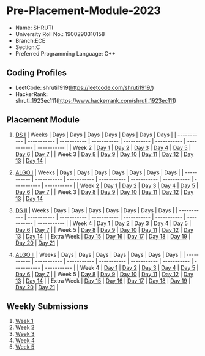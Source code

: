 # Pre-Placement-Module-2023

- Name: SHRUTI
- University Roll No.: 1900290310158
- Branch:ECE
- Section:C
- Preferred Programming Language: C++

## Coding Profiles
- LeetCode: shruti1919(https://leetcode.com/shruti1919/)
- HackerRank: shruti_1923ec111(https://www.hackerrank.com/shruti_1923ec111)

## Placement Module
1. [DS I](https://github.com/Shrutimishraa/Pre-Placement-Module-2023/tree/main/DS%20I)
    | Weeks | Days | Days | Days | Days | Days | Days | Days |
    | ----------- | ----------- | ----------- | ----------- | ----------- | ----------- | ----------- | ----------- | 
    | Week 2 | [Day 1](https://github.com/Shrutimishraa/Pre-Placement-Module-2023/tree/main/DS%20I/Day%201) | [Day 2](https://github.com/Shrutimishraa/Pre-Placement-Module-2023/tree/main/DS%20I/Day%202) | [Day 3](https://github.com/Shrutimishraa/Pre-Placement-Module-2023/tree/main/DS%20I/Day%203) | [Day 4](https://github.com/Shrutimishraa/Pre-Placement-Module-2023/tree/main/DS%20I/Day%204) | [Day 5](https://github.com/Shrutimishraa/Pre-Placement-Module-2023/tree/main/DS%20I/Day%205) | [Day 6](https://github.com/Shrutimishraa/Pre-Placement-Module-2023/tree/main/DS%20I/Day%206) | [Day 7](https://github.com/Shrutimishraa/Pre-Placement-Module-2023/tree/main/DS%20I/Day%207) |
    | Week 3 | [Day 8](https://github.com/Shrutimishraa/Pre-Placement-Module-2023/tree/main/DS%20I/Day%208) | [Day 9](https://github.com/Shrutimishraa/Pre-Placement-Module-2023/tree/main/DS%20I/Day%209) | [Day 10](https://github.com/Shrutimishraa/Pre-Placement-Module-2023/tree/main/DS%20I/Day%2010) | [Day 11](https://github.com/Shrutimishraa/Pre-Placement-Module-2023/tree/main/DS%20I/Day%2011) | [Day 12](https://github.com/Shrutimishraa/Pre-Placement-Module-2023/tree/main/DS%20I/Day%2012) | [Day 13](https://github.com/Shrutimishraa/Pre-Placement-Module-2023/tree/main/DS%20I/Day%2013) | [Day 14](https://github.com/Shrutimishraa/Pre-Placement-Module-2023/tree/main/DS%20I/Day%2014) |
    
2. [ALGO I](https://github.com/Shrutimishraa/Pre-Placement-Module-2023/tree/main/ALGO%20I)
    | Weeks | Days | Days | Days | Days | Days | Days | Days |
    | ----------- | ----------- | ----------- | ----------- | ----------- | ----------- | ----------- | ----------- |
    | Week 2 | [Day 1](https://github.com/Shrutimishraa/Pre-Placement-Module-2023/tree/main/ALGO%20I/Day%201) | [Day 2](https://github.com/Shrutimishraa/Pre-Placement-Module-2023/tree/main/ALGO%20I/Day%202) | [Day 3](https://github.com/Shrutimishraa/Pre-Placement-Module-2023/tree/main/ALGO%20I/Day%203) | [Day 4](https://github.com/Shrutimishraa/Pre-Placement-Module-2023/tree/main/ALGO%20I/Day%204) | [Day 5](https://github.com/Shrutimishraa/Pre-Placement-Module-2023/tree/main/ALGO%20I/Day%205) | [Day 6](https://github.com/Shrutimishraa/Pre-Placement-Module-2023/tree/main/ALGO%20I/Day%206) | [Day 7](https://github.com/Shrutimishraa/Pre-Placement-Module-2023/tree/main/ALGO%20I/Day%207) |
    | Week 3 | [Day 8](https://github.com/Shrutimishraa/Pre-Placement-Module-2023/tree/main/ALGO%20I/Day%208) | [Day 9](https://github.com/Shrutimishraa/Pre-Placement-Module-2023/tree/main/ALGO%20I/Day%209) | [Day 10](https://github.com/Shrutimishraa/Pre-Placement-Module-2023/tree/main/ALGO%20I/Day%2010) | [Day 11](https://github.com/Shrutimishraa/Pre-Placement-Module-2023/tree/main/ALGO%20I/Day%2011) | [Day 12](https://github.com/Shrutimishraa/Pre-Placement-Module-2023/tree/main/ALGO%20I/Day%2012) | [Day 13](https://github.com/Shrutimishraa/Pre-Placement-Module-2023/tree/main/ALGO%20I/Day%2013) | [Day 14](https://github.com/Shrutimishraa/Pre-Placement-Module-2023/tree/main/ALGO%20I/Day%2014)  
    
3. [DS II](https://github.com/Shrutimishraa/Pre-Placement-Module-2023/tree/main/DS%20II)
    | Weeks | Days | Days | Days | Days | Days | Days | Days |
    | ----------- | ----------- | ----------- | ----------- | ----------- | ----------- | ----------- | ----------- |
    | Week 4 | [Day 1](https://github.com/Shrutimishraa/Pre-Placement-Module-2023/tree/main/DS%20II/Day%201) | [Day 2](https://github.com/Shrutimishraa/Pre-Placement-Module-2023/tree/main/DS%20II/Day%202) | [Day 3](https://github.com/Shrutimishraa/Pre-Placement-Module-2023/tree/main/DS%20II/Day%203) | [Day 4](https://github.com/Shrutimishraa/Pre-Placement-Module-2023/tree/main/DS%20II/Day%204) | [Day 5](https://github.com/Shrutimishraa/Pre-Placement-Module-2023/tree/main/DS%20II/Day%205) | [Day 6](https://github.com/Shrutimishraa/Pre-Placement-Module-2023/tree/main/DS%20II/Day%206) | [Day 7](https://github.com/Shrutimishraa/Pre-Placement-Module-2023/tree/main/DS%20II/Day%207) | 
    | Week 5 | [Day 8](https://github.com/Shrutimishraa/Pre-Placement-Module-2023/tree/main/DS%20II/Day%208) | [Day 9](https://github.com/Shrutimishraa/Pre-Placement-Module-2023/tree/main/DS%20II/Day%209) | [Day 10](https://github.com/Shrutimishraa/Pre-Placement-Module-2023/tree/main/DS%20II/Day%2010) | [Day 11](https://github.com/Shrutimishraa/Pre-Placement-Module-2023/tree/main/DS%20II/Day%2011) | [Day 12](https://github.com/Shrutimishraa/Pre-Placement-Module-2023/tree/main/DS%20II/Day%2012) | [Day 13](https://github.com/Shrutimishraa/Pre-Placement-Module-2023/tree/main/DS%20II/Day%2013) | [Day 14](https://github.com/Shrutimishraa/Pre-Placement-Module-2023/tree/main/DS%20II/Day%2014) |
    | Extra Week | [Day 15](https://github.com/Shrutimishraa/Pre-Placement-Module-2023/tree/main/DS%20II/Day%2015) | [Day 16](https://github.com/Shrutimishraa/Pre-Placement-Module-2023/tree/main/DS%20II/Day%2016) | [Day 17](https://github.com/Shrutimishraa/Pre-Placement-Module-2023/tree/main/DS%20II/Day%2017) | [Day 18](https://github.com/Shrutimishraa/Pre-Placement-Module-2023/tree/main/DS%20II/Day%2018) | [Day 19](https://github.com/Shrutimishraa/Pre-Placement-Module-2023/tree/main/DS%20II/Day%2019) | [Day 20](https://github.com/Shrutimishraa/Pre-Placement-Module-2023/tree/main/DS%20II/Day%2020) | [Day 21](https://github.com/Shrutimishraa/Pre-Placement-Module-2023/tree/main/DS%20II/Day%2021) |
    
4. [ALGO II](https://github.com/Shrutimishraa/Pre-Placement-Module-2023/tree/main/ALGO%20II)
    | Weeks | Days | Days | Days | Days | Days | Days | Days |
    | ----------- | ----------- | ----------- | ----------- | ----------- | ----------- | ----------- | ----------- |
    | Week 4 | [Day 1](https://github.com/Shrutimishraa/Pre-Placement-Module-2023/tree/main/ALGO%20II/Day%201) | [Day 2](https://github.com/Shrutimishraa/Pre-Placement-Module-2023/tree/main/ALGO%20II/Day%202) | [Day 3](https://github.com/Shrutimishraa/Pre-Placement-Module-2023/tree/main/ALGO%20II/Day%203) | [Day 4](https://github.com/Shrutimishraa/Pre-Placement-Module-2023/tree/main/ALGO%20II/Day%204) | [Day 5](https://github.com/Shrutimishraa/Pre-Placement-Module-2023/tree/main/ALGO%20II/Day%205) | [Day 6](https://github.com/Shrutimishraa/Pre-Placement-Module-2023/tree/main/ALGO%20II/Day%206) | [Day 7](https://github.com/Shrutimishraa/Pre-Placement-Module-2023/tree/main/ALGO%20II/Day%207) |
    | Week 5 | [Day 8](https://github.com/Shrutimishraa/Pre-Placement-Module-2023/tree/main/ALGO%20II/Day%208) | [Day 9](https://github.com/Shrutimishraa/Pre-Placement-Module-2023/tree/main/ALGO%20II/Day%209) | [Day 10](https://github.com/Shrutimishraa/Pre-Placement-Module-2023/tree/main/ALGO%20II/Day%2010) | [Day 11](https://github.com/Shrutimishraa/Pre-Placement-Module-2023/tree/main/ALGO%20II/Day%2011) | [Day 12](https://github.com/Shrutimishraa/Pre-Placement-Module-2023/tree/main/ALGO%20II/Day%2012) | [Day 13](https://github.com/Shrutimishraa/Pre-Placement-Module-2023/tree/main/ALGO%20II/Day%2013) | [Day 14](https://github.com/Shrutimishraa/Pre-Placement-Module-2023/tree/main/ALGO%20II/Day%2014) |
    | Extra Week | [Day 15](https://github.com/Shrutimishraa/Pre-Placement-Module-2023/tree/main/ALGO%20II/Day%2015) | [Day 16](https://github.com/Shrutimishraa/Pre-Placement-Module-2023/tree/main/ALGO%20II/Day%2016) | [Day 17](https://github.com/Shrutimishraa/Pre-Placement-Module-2023/tree/main/ALGO%20II/Day%2017) | [Day 18](https://github.com/Shrutimishraa/Pre-Placement-Module-2023/tree/main/ALGO%20II/Day%2018) | [Day 19](https://github.com/Shrutimishraa/Pre-Placement-Module-2023/tree/main/ALGO%20II/Day%2019) | [Day 20](https://github.com/Shrutimishraa/Pre-Placement-Module-2023/tree/main/ALGO%20II/Day%2020) | [Day 21](https://github.com/Shrutimishraa/Pre-Placement-Module-2023/tree/main/ALGO%20II/Day%2021) |

## Weekly Submissions
1. [Week 1](https://github.com/Shrutimishraa/Pre-Placement-Module-2023/tree/main/Weekly%20Submissions/Week%201)
2. [Week 2](https://github.com/Shrutimishraa/Pre-Placement-Module-2023/tree/main/Weekly%20Submissions/Week%202)
3. [Week 3](https://github.com/Shrutimishraa/Pre-Placement-Module-2023/tree/main/Weekly%20Submissions/Week%203)
4. [Week 4](https://github.com/Shrutimishraa/Pre-Placement-Module-2023/tree/main/Weekly%20Submissions/Week%204)
5. [Week 5](https://github.com/Shrutimishraa/Pre-Placement-Module-2023/tree/main/Weekly%20Submissions/Week%205)
